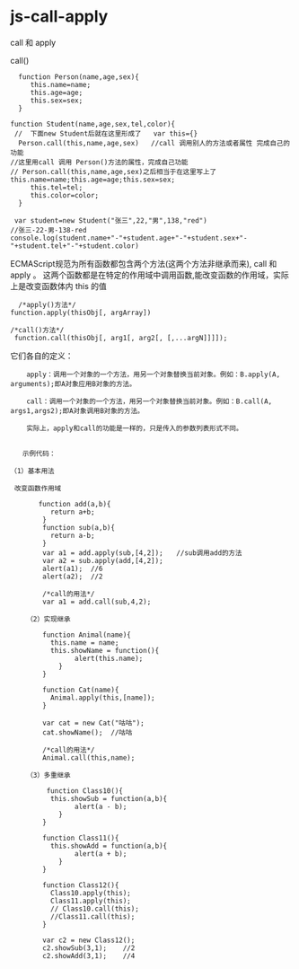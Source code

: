 # js-call-apply
call 和 apply 


  call()
   
      function Person(name,age,sex){
         this.name=name;
         this.age=age;
         this.sex=sex;
      }

    function Student(name,age,sex,tel,color){
     //  下面new Student后就在这里形成了   var this={} 
      Person.call(this,name,age,sex)   //call 调用别人的方法或者属性 完成自己的功能
    //这里用call 调用 Person()方法的属性，完成自己功能
    // Person.call(this,name,age,sex)之后相当于在这里写上了 this.name=name;this.age=age;this.sex=sex;
         this.tel=tel;
         this.color=color;
      }

     var student=new Student("张三",22,"男",138,"red")
    //张三-22-男-138-red
    console.log(student.name+"-"+student.age+"-"+student.sex+"-"+student.tel+"-"+student.color)



ECMAScript规范为所有函数都包含两个方法(这两个方法非继承而来), call 和 apply 。
这两个函数都是在特定的作用域中调用函数,能改变函数的作用域，实际上是改变函数体内 this 的值 

      /*apply()方法*/
    function.apply(thisObj[, argArray])

    /*call()方法*/
     function.call(thisObj[, arg1[, arg2[, [,...argN]]]]);
     
 它们各自的定义：

        apply：调用一个对象的一个方法，用另一个对象替换当前对象。例如：B.apply(A, arguments);即A对象应用B对象的方法。

        call：调用一个对象的一个方法，用另一个对象替换当前对象。例如：B.call(A, args1,args2);即A对象调用B对象的方法。
        
        实际上，apply和call的功能是一样的，只是传入的参数列表形式不同。


       示例代码：

    （1）基本用法

     改变函数作用域

           function add(a,b){
              return a+b;  
            }
            function sub(a,b){
              return a-b;  
            }
            var a1 = add.apply(sub,[4,2]);　　//sub调用add的方法
            var a2 = sub.apply(add,[4,2]);
            alert(a1);  //6     
            alert(a2);  //2

            /*call的用法*/
            var a1 = add.call(sub,4,2);
            
        （2）实现继承 
            
            function Animal(name){
              this.name = name;
              this.showName = function(){
                    alert(this.name);    
                }    
            }

            function Cat(name){
              Animal.apply(this,[name]);    
            }

            var cat = new Cat("咕咕");
            cat.showName();  //咕咕

            /*call的用法*/
            Animal.call(this,name);     
            
        （3）多重继承   
            
             function Class10(){
              this.showSub = function(a,b){
                    alert(a - b);
                }   
            }

            function Class11(){
              this.showAdd = function(a,b){
                    alert(a + b);
                }  
            }

            function Class12(){
              Class10.apply(this);
              Class11.apply(this);   
              // Class10.call(this);
              //Class11.call(this);  
            }

            var c2 = new Class12();
            c2.showSub(3,1);    //2
            c2.showAdd(3,1);    //4
            
            
     
     
